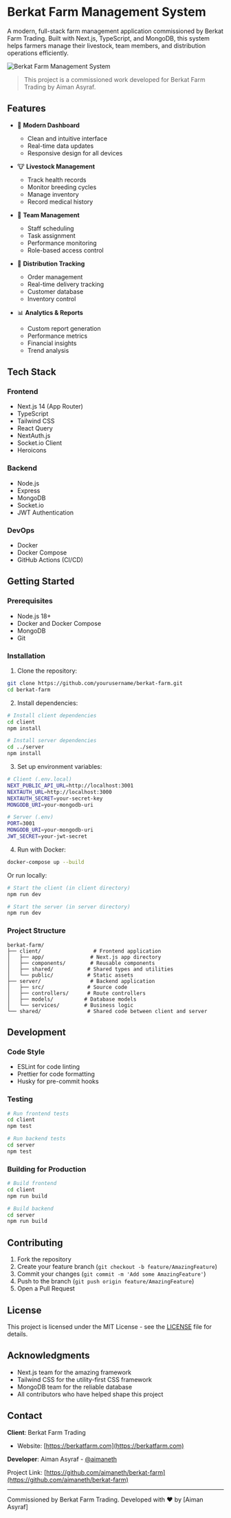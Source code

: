 # Berkat Farm Management System

A modern, full-stack farm management application commissioned by Berkat Farm Trading. Built with Next.js, TypeScript, and MongoDB, this system helps farmers manage their livestock, team members, and distribution operations efficiently.

![Berkat Farm Management System](public/images/hero-bg.jpg)

> This project is a commissioned work developed for Berkat Farm Trading by Aiman Asyraf.

## Features

- 🌾 **Modern Dashboard**
  - Clean and intuitive interface
  - Real-time data updates
  - Responsive design for all devices

- 🐮 **Livestock Management**
  - Track health records
  - Monitor breeding cycles
  - Manage inventory
  - Record medical history

- 👥 **Team Management**
  - Staff scheduling
  - Task assignment
  - Performance monitoring
  - Role-based access control

- 🚛 **Distribution Tracking**
  - Order management
  - Real-time delivery tracking
  - Customer database
  - Inventory control

- 📊 **Analytics & Reports**
  - Custom report generation
  - Performance metrics
  - Financial insights
  - Trend analysis

## Tech Stack

### Frontend
- Next.js 14 (App Router)
- TypeScript
- Tailwind CSS
- React Query
- NextAuth.js
- Socket.io Client
- Heroicons

### Backend
- Node.js
- Express
- MongoDB
- Socket.io
- JWT Authentication

### DevOps
- Docker
- Docker Compose
- GitHub Actions (CI/CD)

## Getting Started

### Prerequisites
- Node.js 18+
- Docker and Docker Compose
- MongoDB
- Git

### Installation

1. Clone the repository:
```bash
git clone https://github.com/yourusername/berkat-farm.git
cd berkat-farm
```

2. Install dependencies:
```bash
# Install client dependencies
cd client
npm install

# Install server dependencies
cd ../server
npm install
```

3. Set up environment variables:
```bash
# Client (.env.local)
NEXT_PUBLIC_API_URL=http://localhost:3001
NEXTAUTH_URL=http://localhost:3000
NEXTAUTH_SECRET=your-secret-key
MONGODB_URI=your-mongodb-uri

# Server (.env)
PORT=3001
MONGODB_URI=your-mongodb-uri
JWT_SECRET=your-jwt-secret
```

4. Run with Docker:
```bash
docker-compose up --build
```

Or run locally:
```bash
# Start the client (in client directory)
npm run dev

# Start the server (in server directory)
npm run dev
```

### Project Structure

```
berkat-farm/
├── client/                 # Frontend application
│   ├── app/               # Next.js app directory
│   ├── components/        # Reusable components
│   ├── shared/           # Shared types and utilities
│   └── public/           # Static assets
├── server/                # Backend application
│   ├── src/              # Source code
│   ├── controllers/      # Route controllers
│   ├── models/          # Database models
│   └── services/        # Business logic
└── shared/               # Shared code between client and server
```

## Development

### Code Style
- ESLint for code linting
- Prettier for code formatting
- Husky for pre-commit hooks

### Testing
```bash
# Run frontend tests
cd client
npm test

# Run backend tests
cd server
npm test
```

### Building for Production
```bash
# Build frontend
cd client
npm run build

# Build backend
cd server
npm run build
```

## Contributing

1. Fork the repository
2. Create your feature branch (`git checkout -b feature/AmazingFeature`)
3. Commit your changes (`git commit -m 'Add some AmazingFeature'`)
4. Push to the branch (`git push origin feature/AmazingFeature`)
5. Open a Pull Request

## License

This project is licensed under the MIT License - see the [LICENSE](LICENSE) file for details.

## Acknowledgments

- Next.js team for the amazing framework
- Tailwind CSS for the utility-first CSS framework
- MongoDB team for the reliable database
- All contributors who have helped shape this project

## Contact

**Client**: 
Berkat Farm Trading
- Website: [https://berkatfarm.com](https://berkatfarm.com)

**Developer**:
Aiman Asyraf - [@aimaneth](https://x.com/aimaneth)

Project Link: [https://github.com/aimaneth/berkat-farm](https://github.com/aimaneth/berkat-farm)

---

Commissioned by Berkat Farm Trading. Developed with ❤️ by [Aiman Asyraf]
